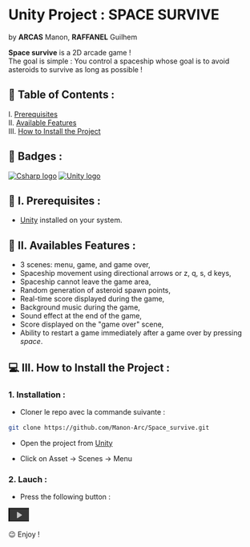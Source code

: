 # Unity Project : SPACE SURVIVE

by **ARCAS** Manon, **RAFFANEL** Guilhem

**Space survive** is a 2D arcade game !<br>
The goal is simple : You control a spaceship whose goal is to avoid asteroids to survive as long as possible !

## 📌 Table of Contents :
   
I. [Prerequisites](#🔧-i-prerequisites)  
II. [Available Features](#🌟-ii-available-features)  
III. [How to Install the Project](#💻-iii-how-to-install-the-project)  

## 🎯 Badges :

[![Csharp logo](https://img.shields.io/badge/Language-CSharp-green
)](https://learn.microsoft.com/fr-fr/dotnet/csharp/)
[![Unity logo](https://img.shields.io/badge/Software-Unity-black
)](https://unity.com/fr/)

## 🔧 I. Prerequisites :

- [Unity](https://unity.com/fr/download) installed on your system.


## 🌟 II. Availables Features :

- 3 scenes: menu, game, and game over,
- Spaceship movement using directional arrows or z, q, s, d keys,
- Spaceship cannot leave the game area,
- Random generation of asteroid spawn points,
- Real-time score displayed during the game,
- Background music during the game,
- Sound effect at the end of the game,
- Score displayed on the "game over" scene,
- Ability to restart a game immediately after a game over by pressing *space*.

## 💻 III. How to Install the Project :

### 1. Installation :

- Cloner le repo avec la commande suivante :
```bash
git clone https://github.com/Manon-Arc/Space_survive.git
```
- Open the project from [Unity](https://unity.com/fr/download)

- Click on Asset -> Scenes -> Menu

### 2. Lauch :

- Press the following button :

![button](./img/button.png)

😉 Enjoy !
